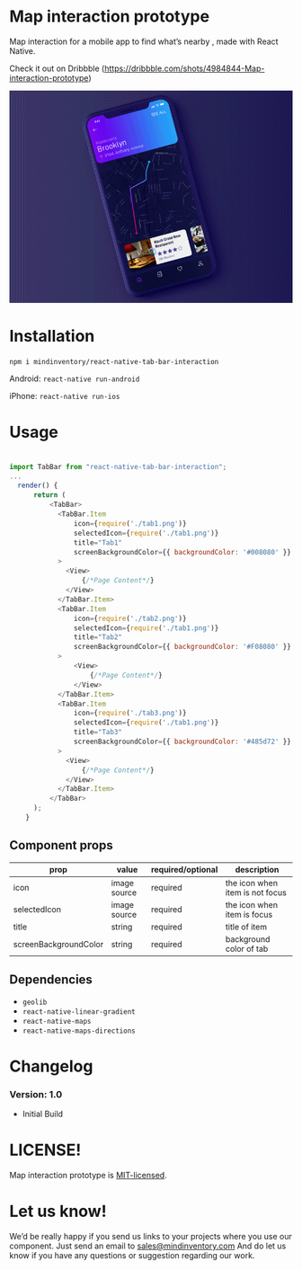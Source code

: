 # Map interaction prototype

Map interaction for a mobile app to find what’s nearby ,
made with React Native.


Check it out on Dribbble (https://dribbble.com/shots/4984844-Map-interaction-prototype)


![image](/screenshot/preview.gif)


# Installation
`npm i mindinventory/react-native-tab-bar-interaction`

Android: `react-native run-android`

iPhone: `react-native run-ios`


# Usage

```js

import TabBar from "react-native-tab-bar-interaction";
...
  render() {
      return (
          <TabBar>
            <TabBar.Item
                icon={require('./tab1.png')}
                selectedIcon={require('./tab1.png')}
                title="Tab1"
                screenBackgroundColor={{ backgroundColor: '#008080' }}
            >
              <View>
                  {/*Page Content*/}
              </View>
            </TabBar.Item>
            <TabBar.Item
                icon={require('./tab2.png')}
                selectedIcon={require('./tab1.png')}
                title="Tab2"
                screenBackgroundColor={{ backgroundColor: '#F08080' }}
            >
                <View>
                    {/*Page Content*/}
                </View>
            </TabBar.Item>
            <TabBar.Item
                icon={require('./tab3.png')}
                selectedIcon={require('./tab1.png')}
                title="Tab3"
                screenBackgroundColor={{ backgroundColor: '#485d72' }}
            >
              <View>
                  {/*Page Content*/}
              </View>
            </TabBar.Item>
          </TabBar>
      );
    }
```

## Component props

| prop | value | required/optional | description |
| --- | --- | --- | --- |
| icon | image source | required | the icon when item is not focus |
| selectedIcon | image source | required | the icon when item is focus |
| title | string | required | title of item |
| screenBackgroundColor | string | required | background color of tab |

## Dependencies

* `geolib`
* `react-native-linear-gradient`
* `react-native-maps`
* `react-native-maps-directions`


# Changelog

### Version: 1.0

  * Initial Build



# LICENSE!

Map interaction prototype is [MIT-licensed](https://github.com/Mindinventory/react-native-tabbar-interaction/blob/master/LICENSE).

# Let us know!
We’d be really happy if you send us links to your projects where you use our component. Just send an email to sales@mindinventory.com And do let us know if you have any questions or suggestion regarding our work.
